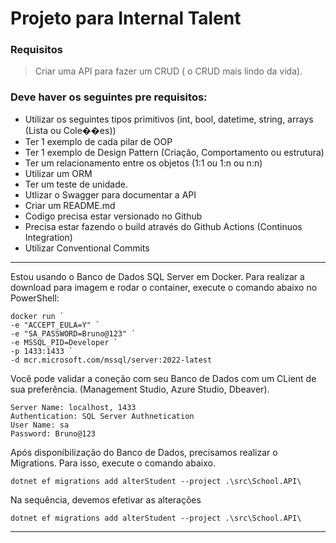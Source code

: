 # Projeto para Internal Talent

### Requisitos

> Criar uma API para fazer um CRUD ( o CRUD mais lindo da vida).    

### Deve haver os seguintes pre requisitos:

* Utilizar os seguintes tipos primitivos (int, bool, datetime, string, arrays (Lista ou Cole��es))
* Ter 1 exemplo de cada pilar de OOP
* Ter 1 exemplo de Design Pattern (Criação, Comportamento ou estrutura)
* Ter um relacionamento entre os objetos (1:1 ou 1:n ou n:n)
* Utilizar um ORM
* Ter um teste de unidade.
* Utlizar o Swagger para documentar a API
* Criar um README.md
* Codigo precisa estar versionado no Github
* Precisa estar fazendo o build através do Github Actions (Continuos Integration)
* Utilizar Conventional Commits

---

Estou usando o Banco de Dados SQL Server em Docker. 
Para realizar a download para imagem e rodar o container, execute o comando abaixo no PowerShell: 

```
docker run `
-e "ACCEPT_EULA=Y" `
-e "SA_PASSWORD=Bruno@123" `
-e MSSQL_PID=Developer `
-p 1433:1433 `
-d mcr.microsoft.com/mssql/server:2022-latest
```
Você pode validar a coneção com seu Banco de Dados com um CLient de sua preferência. (Management Studio, Azure Studio, Dbeaver).

```
Server Name: localhost, 1433
Authentication: SQL Server Authnetication
User Name: sa
Password: Bruno@123
```
Após disponíbilização do Banco de Dados, precisamos realizar o Migrations. Para isso, execute o comando abaixo.

```
dotnet ef migrations add alterStudent --project .\src\School.API\
```

Na sequência, devemos efetivar as alterações
```
dotnet ef migrations add alterStudent --project .\src\School.API\
```
---
